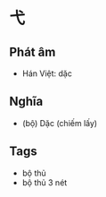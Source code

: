 # 弋

## Phát âm
* Hán Việt: dặc

## Nghĩa
* (bộ) Dặc (chiếm lấy)

## Tags
* bộ thủ
* bộ thủ 3 nét

<script>window.HANZI_FIELD='弋';</script>